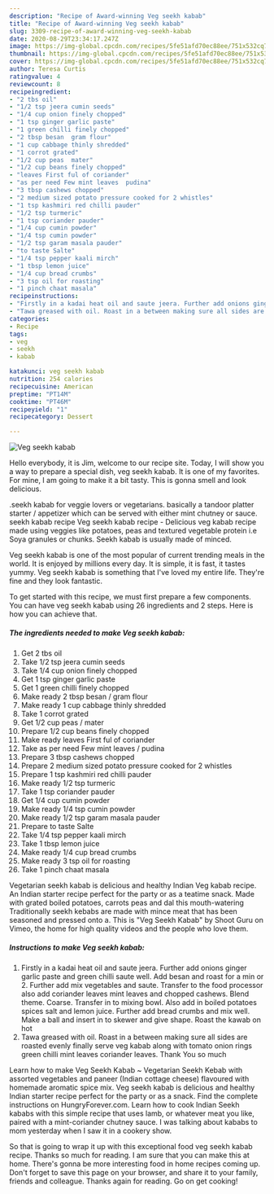 ```yaml
---
description: "Recipe of Award-winning Veg seekh kabab"
title: "Recipe of Award-winning Veg seekh kabab"
slug: 3309-recipe-of-award-winning-veg-seekh-kabab
date: 2020-08-29T23:34:17.247Z
image: https://img-global.cpcdn.com/recipes/5fe51afd70ec88ee/751x532cq70/veg-seekh-kabab-recipe-main-photo.jpg
thumbnail: https://img-global.cpcdn.com/recipes/5fe51afd70ec88ee/751x532cq70/veg-seekh-kabab-recipe-main-photo.jpg
cover: https://img-global.cpcdn.com/recipes/5fe51afd70ec88ee/751x532cq70/veg-seekh-kabab-recipe-main-photo.jpg
author: Teresa Curtis
ratingvalue: 4
reviewcount: 8
recipeingredient:
- "2 tbs oil"
- "1/2 tsp jeera cumin seeds"
- "1/4 cup onion finely chopped"
- "1 tsp ginger garlic paste"
- "1 green chilli finely chopped"
- "2 tbsp besan  gram flour"
- "1 cup cabbage thinly shredded"
- "1 corrot grated"
- "1/2 cup peas  mater"
- "1/2 cup beans finely chopped"
- "leaves First ful of coriander"
- "as per need Few mint leaves  pudina"
- "3 tbsp cashews chopped"
- "2 medium sized potato pressure cooked for 2 whistles"
- "1 tsp kashmiri red chilli pauder"
- "1/2 tsp turmeric"
- "1 tsp coriander pauder"
- "1/4 cup cumin powder"
- "1/4 tsp cumin powder"
- "1/2 tsp garam masala pauder"
- "to taste Salte"
- "1/4 tsp pepper kaali mirch"
- "1 tbsp lemon juice"
- "1/4 cup bread crumbs"
- "3 tsp oil for roasting"
- "1 pinch chaat masala"
recipeinstructions:
- "Firstly in a kadai heat oil and saute jeera. Further add onions ginger garlic paste and green chilli saute well. Add besan and roast for a min or 2. Further add mix vegetables and saute. Transfer to the food processor also add coriander leaves mint leaves and chopped cashews. Blend theme. Coarse. Transfer in to mixing bowl. Also add in boiled potatoes spices salt and lemon juice. Further add bread crumbs and mix well. Make a ball and insert in to skewer and give shape. Roast the kawab on hot"
- "Tawa greased with oil. Roast in a between making sure all sides are roasted evenly finally serve veg kabab along with tomato onion rings green chilli mint leaves coriander leaves. Thank You so much"
categories:
- Recipe
tags:
- veg
- seekh
- kabab

katakunci: veg seekh kabab 
nutrition: 254 calories
recipecuisine: American
preptime: "PT14M"
cooktime: "PT46M"
recipeyield: "1"
recipecategory: Dessert

---
```



![Veg seekh kabab](https://img-global.cpcdn.com/recipes/5fe51afd70ec88ee/751x532cq70/veg-seekh-kabab-recipe-main-photo.jpg)

Hello everybody, it is Jim, welcome to our recipe site. Today, I will show you a way to prepare a special dish, veg seekh kabab. It is one of my favorites. For mine, I am going to make it a bit tasty. This is gonna smell and look delicious.

.seekh kabab for veggie lovers or vegetarians. basically a tandoor platter starter / appetizer which can be served with either mint chutney or sauce. seekh kabab recipe Veg seekh kabab recipe - Delicious veg kabab recipe made using veggies like potatoes, peas and textured vegetable protein i.e Soya granules or chunks. Seekh kabab is usually made of minced.

Veg seekh kabab is one of the most popular of current trending meals in the world. It is enjoyed by millions every day. It is simple, it is fast, it tastes yummy. Veg seekh kabab is something that I've loved my entire life. They're fine and they look fantastic.


To get started with this recipe, we must first prepare a few components. You can have veg seekh kabab using 26 ingredients and 2 steps. Here is how you can achieve that.

<!--inarticleads1-->

##### The ingredients needed to make Veg seekh kabab:

1. Get 2 tbs oil
1. Take 1/2 tsp jeera cumin seeds
1. Take 1/4 cup onion finely chopped
1. Get 1 tsp ginger garlic paste
1. Get 1 green chilli finely chopped
1. Make ready 2 tbsp besan / gram flour
1. Make ready 1 cup cabbage thinly shredded
1. Take 1 corrot grated
1. Get 1/2 cup peas / mater
1. Prepare 1/2 cup beans finely chopped
1. Make ready leaves First ful of coriander
1. Take as per need Few mint leaves / pudina
1. Prepare 3 tbsp cashews chopped
1. Prepare 2 medium sized potato pressure cooked for 2 whistles
1. Prepare 1 tsp kashmiri red chilli pauder
1. Make ready 1/2 tsp turmeric
1. Take 1 tsp coriander pauder
1. Get 1/4 cup cumin powder
1. Make ready 1/4 tsp cumin powder
1. Make ready 1/2 tsp garam masala pauder
1. Prepare to taste Salte
1. Take 1/4 tsp pepper kaali mirch
1. Take 1 tbsp lemon juice
1. Make ready 1/4 cup bread crumbs
1. Make ready 3 tsp oil for roasting
1. Take 1 pinch chaat masala


Vegetarian seekh kabab is delicious and healthy Indian Veg kabab recipe. An Indian starter recipe perfect for the party or as a teatime snack. Made with grated boiled potatoes, carrots peas and dal this mouth-watering Traditionally seekh kebabs are made with mince meat that has been seasoned and pressed onto a. This is &#34;Veg Seekh Kabab&#34; by Shoot Guru on Vimeo, the home for high quality videos and the people who love them. 

<!--inarticleads2-->

##### Instructions to make Veg seekh kabab:

1. Firstly in a kadai heat oil and saute jeera. Further add onions ginger garlic paste and green chilli saute well. Add besan and roast for a min or 2. Further add mix vegetables and saute. Transfer to the food processor also add coriander leaves mint leaves and chopped cashews. Blend theme. Coarse. Transfer in to mixing bowl. Also add in boiled potatoes spices salt and lemon juice. Further add bread crumbs and mix well. Make a ball and insert in to skewer and give shape. Roast the kawab on hot
1. Tawa greased with oil. Roast in a between making sure all sides are roasted evenly finally serve veg kabab along with tomato onion rings green chilli mint leaves coriander leaves. Thank You so much


Learn how to make Veg Seekh Kabab ~ Vegetarian Seekh Kebab with assorted vegetables and paneer (Indian cottage cheese) flavoured with homemade aromatic spice mix. Veg seekh kabab is delicious and healthy Indian starter recipe perfect for the party or as a snack. Find the complete instructions on HungryForever.com. Learn how to cook Indian Seekh kababs with this simple recipe that uses lamb, or whatever meat you like, paired with a mint-coriander chutney sauce. I was talking about kababs to mom yesterday when I saw it in a cookery show. 

So that is going to wrap it up with this exceptional food veg seekh kabab recipe. Thanks so much for reading. I am sure that you can make this at home. There's gonna be more interesting food in home recipes coming up. Don't forget to save this page on your browser, and share it to your family, friends and colleague. Thanks again for reading. Go on get cooking!
